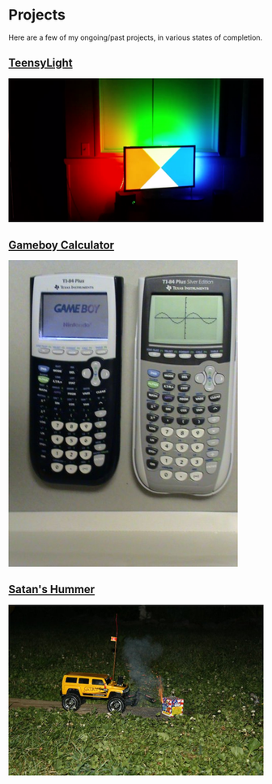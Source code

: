# Projects

Here are a few of my ongoing/past projects, in various states of completion.

## [TeensyLight](teensy-light.md)
![](images/teensy-light/1.png)

## [Gameboy Calculator](gameboy-calculator.md)
![](images/gameboy-calculator/23.jpg)

## [Satan's Hummer](satans-hummer.md)
![](images/satans-hummer/7.jpg)
